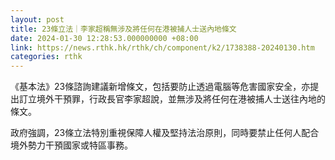 ```yaml
---
layout: post
title: 23條立法｜李家超稱無涉及將任何在港被捕人士送內地條文
date: 2024-01-30 12:28:53.000000000 +08:00
link: https://news.rthk.hk/rthk/ch/component/k2/1738388-20240130.htm
categories: rthk
---
```


《基本法》23條諮詢建議新增條文，包括要防止透過電腦等危害國家安全，亦提出訂立境外干預罪，行政長官李家超說，並無涉及將任何在港被捕人士送往內地的條文。

政府強調，23條立法特別重視保障人權及堅持法治原則，同時要禁止任何人配合境外勢力干預國家或特區事務。
